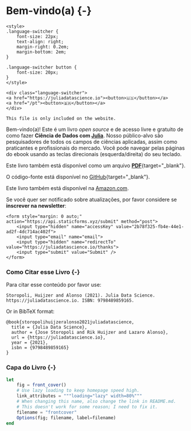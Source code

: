 # Bem-vindo(a) {-}

```{=html}
<style>
.language-switcher {
    font-size: 22px;
    text-align: right;
    margin-right: 0.2em;
    margin-bottom: 2em;
}

.language-switcher button {
    font-size: 20px;
}
</style>

<div class="language-switcher">
<a href="https://juliadatascience.io"><button>🇺🇸</button></a>
<a href="/pt"><button>🇧🇷</button></a>
</div>
```

```{=comment}
This file is only included on the website.
```

Bem-vindo(a)! Este é um livro _open source_ e de acesso livre e gratuito de como fazer **Ciência de Dados com [Julia](https://julialang.org)**.
Nosso público-alvo são pesquisadores de todos os campos de ciências aplicadas, assim como praticantes e profissionais do mercado.
Você pode navegar pelas páginas do ebook usando as teclas direcionais (esquerda/direita) do seu teclado.

Este livro também está disponível como um arquivo [**PDF**](/pt/juliadatascience.pdf){target="_blank"}.

O código-fonte está disponível no [GitHub](https://github.com/JuliaDataScience/JuliaDataScience-PT){target="_blank"}.

Este livro também está disponível na [Amazon.com](https://www.amazon.com/dp/B09QP69D1T/).

Se você quer ser notificado sobre atualizações, por favor considere se **inscrever na newsletter**:

```{=html}
<form style="margin: 0 auto;" action="https://api.staticforms.xyz/submit" method="post">
    <input type="hidden" name="accessKey" value="2b78f325-fb4e-44e1-ad2f-4dc714ac402f">
    <input type="email" name="email">
    <input type="hidden" name="redirectTo" value="https://juliadatascience.io/thanks">
    <input type="submit" value="Submit" />
</form>
```

### Como Citar esse Livro {-}

Para citar esse conteúdo por favor use:

```plaintext
Storopoli, Huijzer and Alonso (2021). Julia Data Science. https://juliadatascience.io. ISBN: 9798489859165.
```

Or in BibTeX format:

```plaintext
@book{storopolihuijzeralonso2021juliadatascience,
  title = {Julia Data Science},
  author = {Jose Storopoli and Rik Huijzer and Lazaro Alonso},
  url = {https://juliadatascience.io},
  year = {2021},
  isbn = {9798489859165}
}
```

### Capa do Livro {-}

```jl
let
    fig = front_cover()
    # Use lazy loading to keep homepage speed high.
    link_attributes = """loading="lazy" width=80%"""
    # When changing this name, also change the link in README.md.
    # This doesn't work for some reason; I need to fix it.
    filename = "frontcover"
    Options(fig; filename, label=filename)
end
```
